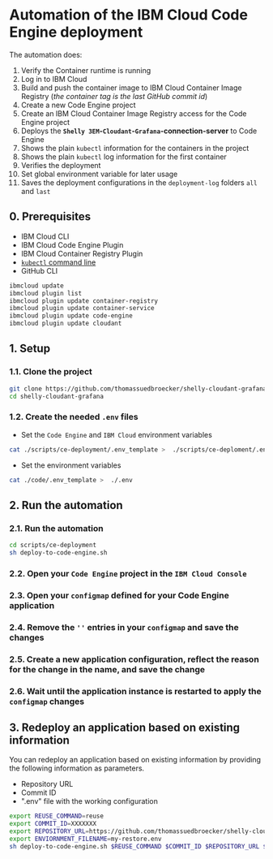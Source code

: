# Automation of the IBM Cloud Code Engine deployment

The automation does:

1. Verify the Container runtime is running
2. Log in to IBM Cloud
3. Build and push the container image to IBM Cloud Container Image Registry (_the container tag is the last GitHub commit id_)
4. Create a new Code Engine project
5. Create an IBM Cloud Container Image Registry access for the Code Engine project
6. Deploys the **`Shelly 3EM`-`Cloudant`-`Grafana`-connection-server** to Code Engine
7. Shows the plain `kubectl` information for the containers in the project
8. Shows the plain `kubectl` log information for the first container
9. Verifies the deployment
10. Set global environment variable for later usage
11. Saves the deployment configurations in the `deployment-log` folders `all` and `last`

## 0. Prerequisites

* IBM Cloud CLI
* IBM Cloud Code Engine Plugin
* IBM Cloud Container Registry Plugin
* [`kubectl` command line](https://kubernetes.io/docs/tasks/tools/install-kubectl-macos/https://kubernetes.io/docs/tasks/tools/install-kubectl-macos/)
* GitHub CLI

```sh
ibmcloud update
ibmcloud plugin list
ibmcloud plugin update container-registry
ibmcloud plugin update container-service
ibmcloud plugin update code-engine
ibmcloud plugin update cloudant
```

## 1. Setup

### 1.1. Clone the project

```sh
git clone https://github.com/thomassuedbroecker/shelly-cloudant-grafana.git
cd shelly-cloudant-grafana
```

### 1.2. Create the needed `.env` files

* Set the `Code Engine` and `IBM Cloud` environment variables

```sh
cat ./scripts/ce-deployment/.env_template >  ./scripts/ce-deploment/.env
```

* Set the environment variables

```sh
cat ./code/.env_template >  ./.env
```

## 2. Run the automation

### 2.1. Run the automation

```sh
cd scripts/ce-deployment
sh deploy-to-code-engine.sh
```

### 2.2. Open your `Code Engine` project in the `IBM Cloud Console`

### 2.3. Open your `configmap` defined for your Code Engine application

### 2.4. Remove the `''` entries in your `configmap` and save the changes

### 2.5. Create a new application configuration, reflect the reason for the change in the name, and save the change

### 2.6. Wait until the application instance is restarted to apply the `configmap` changes

## 3. Redeploy an application based on existing information

You can redeploy an application based on existing information by providing the following information as parameters.


* Repository URL
* Commit ID
* ".env" file with the working configuration 

```sh
export REUSE_COMMAND=reuse
export COMMIT_ID=XXXXXXX
export REPOSITORY_URL=https://github.com/thomassuedbroecker/shelly-cloudant-grafana.git
export ENVIORNMENT_FILENAME=my-restore.env
sh deploy-to-code-engine.sh $REUSE_COMMAND $COMMIT_ID $REPOSITORY_URL $ENVIORNMENT_FILENAME
```